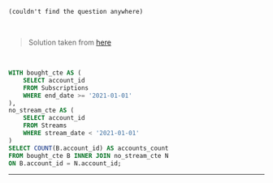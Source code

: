 ```
(couldn't find the question anywhere)
```
<br>

> Solution taken from [here](https://github.com/kamyu104/LeetCode-Solutions/blob/master/MySQL/number-of-accounts-that-did-not-stream.sql)
<br>

```SQL
WITH bought_cte AS (
    SELECT account_id
    FROM Subscriptions
    WHERE end_date >= '2021-01-01'
),
no_stream_cte AS (
    SELECT account_id
    FROM Streams
    WHERE stream_date < '2021-01-01'
)
SELECT COUNT(B.account_id) AS accounts_count
FROM bought_cte B INNER JOIN no_stream_cte N
ON B.account_id = N.account_id;
```
***